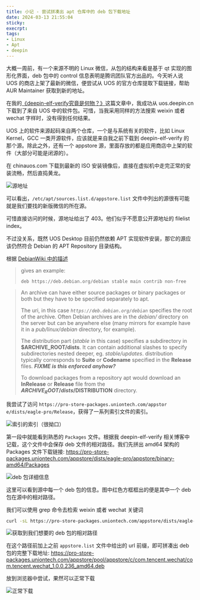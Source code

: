 ```yaml
---
title: 小记 - 尝试拼凑出 apt 仓库中的 deb 包下载地址
date: 2024-03-13 21:55:04
sticky:
execrpt:
tags:
- Linux
- Apt
- deepin
---
```


大概一周前，有一个来源不明的 Linux 微信，从包的结构来看是基于 qt 实现的图形化界面，deb 包中的 control 信息表明是腾讯团队官方出品的。今天听人说 UOS 的商店上架了最新的微信，便尝试从 UOS 的官方仓库提取下载链接，帮助 AUR Maintainer 获取到新的地址。

在我的[《deepin-elf-verify究竟是何物？》](https://zhul.in/2021/11/20/what-is-deepin-elf-verify/)这篇文章中，我成功从 uos.deepin.cn 下载到了来自 UOS 中的软件包。可惜，当我采用同样的方法搜索 weixin 或者 wechat 字样时，没有得到任何结果。

UOS 上的软件来源起码来自两个仓库，一个是与系统有关的软件，比如 Linux Kernel，GCC 一类开源软件，应该就是来自我之前下载到 deepin-elf-verify 的那个源。除此之外，还有一个 appstore 源，里面存放的都是应用商店中上架的软件（大部分可能是闭源的）。

在 chinauos.com 下载到最新的 ISO 安装镜像后，直接在虚拟机中走完正常的安装流畅，然后直捣黄龙。

![源地址](https://bu.dusays.com/2024/03/13/65f1b344e5581.png)

可以看出，`/etc/apt/sources.list.d/appstore.list` 文件中列出的源很有可能就是我们要找的新版微信的所在源。

可惜直接访问的时候，源地址给出了 403。他们似乎不愿意公开源地址的 filelist index。

不过没关系，既然 UOS Desktop 目前仍然依赖 APT 实现软件安装，那它的源应该仍然符合 Debian 的 APT Repository 目录结构。

根据 [DebianWiki 中的描述](https://wiki.debian.org/DebianRepository/Format)

> gives an example: 
>
> ```
> deb https://deb.debian.org/debian stable main contrib non-free
> ```

> An archive can have either source packages or binary packages or both but they have to be specified separately to apt. 
>
> The uri, in this case *`https://deb.debian.org/debian`* specifies the root of the archive. Often Debian archives are in the *debian/* directory on the server but can be anywhere else (many mirrors for example have it in a *pub/linux/debian* directory, for example). 
>
> The distribution part (*stable* in this case) specifies a subdirectory in **$ARCHIVE_ROOT/dists**. It can contain additional slashes to specify subdirectories nested deeper, eg. *stable/updates*. distribution typically corresponds to **Suite** or **Codename** specified in the **Release** files. ***FIXME is this enforced anyhow?*** 
>
> To download packages from a repository apt would download an **InRelease** or **Release** file from the **$ARCHIVE_ROOT/dists/$DISTRIBUTION** directory. 

我尝试了访问 `https://pro-store-packages.uniontech.com/appstor
e/dists/eagle-pro/Release`，获得了一系列索引文件的索引。

![索引的索引（很拗口）](https://bu.dusays.com/2024/03/13/65f1b5166810a.png)

第一段中就能看到熟悉的 `Packages` 文件。根据我 deepin-elf-verify 相关博客中记载，这个文件中会保存 deb 文件的相对路径。我们先拼出 amd64 架构的 Packages 文件下载链接: https://pro-store-packages.uniontech.com/appstore/dists/eagle-pro/appstore/binary-amd64/Packages

![deb 包详细信息](https://bu.dusays.com/2024/03/13/65f1b5faccc86.png)

这里可以看到源中每一个 deb 包的信息。图中红色方框框出的便是其中一个 deb 包在源中的相对路径。

我们可以使用 grep 命令去检索 weixin 或者 wechat 关键词

```bash
curl -sL https://pro-store-packages.uniontech.com/appstore/dists/eagle-pro/appstore/binary-amd64/Packages | grep -E "weixin|wechat"
```

![获取到我们想要的 deb 包的相对路径](https://bu.dusays.com/2024/03/13/65f1b6a4c3239.png)

在这个路径前加上之前 `appstore.list` 文件中给出的 url 前缀，即可拼凑出 deb 包的完整下载地址: https://pro-store-packages.uniontech.com/appstore/pool/appstore/c/com.tencent.wechat/com.tencent.wechat_1.0.0.236_amd64.deb

放到浏览器中尝试，果然可以正常下载

![正常下载](https://bu.dusays.com/2024/03/13/65f1b73567121.png)
